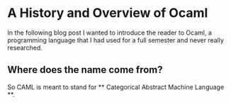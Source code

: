 # A History and Overview of Ocaml
In the following blog post I wanted to introduce the reader to Ocaml, a programming language that I had used for a full semester and never really researched. 

## Where does the name come from?
So CAML is meant to stand for ** Categorical Abstract Machine Language **. 
